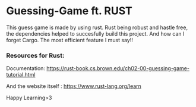 # Guessing-Game ft. RUST
This guess game is made by using rust. Rust being robust and hastle free, the dependencies helped to succesfully build this project. And how can I forget Cargo. The most efficient feature I must say!!

### Resources for Rust:
Documentation: https://rust-book.cs.brown.edu/ch02-00-guessing-game-tutorial.html

And the website itself : https://www.rust-lang.org/learn

Happy Learning>3
